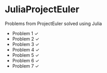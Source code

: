 JuliaProjectEuler
=================

Problems from ProjectEuler solved using Julia

- Problem 1 ✓
- Problem 2 ✓
- Problem 3 ✓
- Problem 4 ✓
- Problem 5 ✓
- Problem 6 ✓
- Problem 7 ✓
